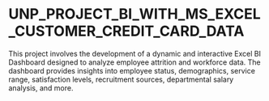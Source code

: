 # UNP_PROJECT_BI_WITH_MS_EXCEL_CUSTOMER_CREDIT_CARD_DATA
This project involves the development of a dynamic and interactive Excel BI Dashboard designed to analyze employee attrition and workforce data. The dashboard provides insights into employee status, demographics, service range, satisfaction levels, recruitment sources, departmental salary analysis, and more.
